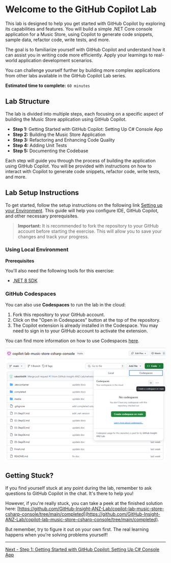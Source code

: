 # Welcome to the GitHub Copilot Lab

This lab is designed to help you get started with GitHub Copilot by exploring its capabilities and features. You will build a simple .NET Core console application for a Music Store, using Copilot to generate code snippets, sample data, refactor code, write tests, and more.

The goal is to familiarize yourself with GitHub Copilot and understand how it can assist you in writing code more efficiently. Apply your learnings to real-world application development scenarios.

You can challenge yourself further by building more complex applications from other labs available in the GitHub Copilot Lab series.

**Estimated time to complete:** `60 minutes`

## Lab Structure

The lab is divided into multiple steps, each focusing on a specific aspect of building the Music Store application using GitHub Copilot.

- **Step 1:** Getting Started with GitHub Copilot: Setting Up C# Console App
- **Step 2:** Building the Music Store Application
- **Step 3:** Refactoring and Enhancing Code Quality
- **Step 4:** Adding Unit Tests
- **Step 5:** Documenting the Codebase

Each step will guide you through the process of building the application using GitHub Copilot. You will be provided with instructions on how to interact with Copilot to generate code snippets, refactor code, write tests, and more.

## Lab Setup Instructions

To get started, follow the setup instructions on the following link [Setting up your Environment](https://github-insight-anz-lab.github.io/github-copilot-labs-list/getting-started/#-setting-up-your-environment). This guide will help you configure IDE, GitHub Copilot, and other necessary prerequisites.

> **Important:** It is recommended to fork the repository to your GitHub account before starting the exercise. This will allow you to save your changes and track your progress.

### Using Local Environment

**Prerequisites**

You'll also need the following tools for this exercise:

- [.NET 8 SDK](https://dotnet.microsoft.com/en-us/download/dotnet/8.0)

### GitHub Codespaces

You can also use **Codespaces** to run the lab in the cloud:

1. Fork this repository to your GitHub account.
2. Click on the "Open in Codespaces" button at the top of the repository.
3. The Copilot extension is already installed in the Codespace. You may need to sign in to your GitHub account to activate the extension.

You can find more information on how to use Codespaces [here](https://docs.github.com/en/codespaces/getting-started/quickstart).

![image](./media/474979958-8f0799d2-ec1f-4b8e-9f5a-16f8d0bc2611.png)

## Getting Stuck?

If you find yourself stuck at any point during the lab, remember to ask questions to GitHub Copilot in the chat. It's there to help you!

However, if you're really stuck, you can take a peek at the finished solution here: [https://github.com/GitHub-Insight-ANZ-Lab/copilot-lab-music-store-csharp-console/tree/main/completed](https://github.com/GitHub-Insight-ANZ-Lab/copilot-lab-music-store-csharp-console/tree/main/completed).

But remember, try to figure it out on your own first. The real learning happens when you're solving problems yourself!

---

[Next - Step 1: Getting Started with GitHub Copilot: Setting Up C# Console App](./01-Step01.md)
